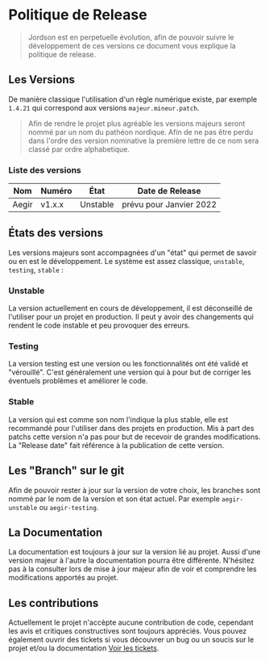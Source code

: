 # Politique de Release

> Jordson est en perpetuelle évolution, afin de pouvoir suivre le développement de ces versions ce document vous explique la politique de release.

## Les Versions

De manière classique l'utilisation d'un règle numérique existe, par exemple `1.4.21` qui correspond aux versions `majeur.mineur.patch`.

> Afin de rendre le projet plus agréable les versions majeurs seront nommé par un nom du pathéon nordique. Afin de ne pas être perdu dans l'ordre des version nominative la première lettre de ce nom sera classé par ordre alphabetique.

### Liste des versions
| Nom   | Numéro | État     | Date de Release |
|-------|--------|----------|-----------------|
| Aegir | v1.x.x | Unstable | prévu pour Janvier 2022 |


## États des versions

Les versions majeurs sont accompagnées d'un "état" qui permet de savoir ou en est le développement. Le système est assez classique, 
`unstable`, `testing`, `stable` :

### Unstable
La version actuellement en cours de développement, il est déconseillé de l'utiliser pour un projet en production. Il peut y avoir des changements qui rendent le code instable et peu provoquer des erreurs.

### Testing
La version testing est une version ou les fonctionnalités ont été validé et "vérouillé". C'est généralement une version qui à pour but de corriger les éventuels problèmes et améliorer le code.

### Stable
La version qui est comme son nom l'indique la plus stable, elle est recommandé pour l'utiliser dans des projets en production. Mis à part des patchs cette version n'a pas pour but de recevoir de grandes modifications. La "Release date" fait référence à la publication de cette version.

## Les "Branch" sur le git
Afin de pouvoir rester à jour sur la version de votre choix, les branches sont nommé par le nom de la version et son état actuel. Par 
exemple `aegir-unstable` ou `aegir-testing`.


## La Documentation

La documentation est toujours à jour sur la version lié au projet. Aussi d'une version majeur à l'autre la documentation pourra être différente. N'hésitez pas à la consulter lors de mise à jour majeur afin de voir et comprendre les modifications apportés au projet.


## Les contributions

Actuellement le projet n'accèpte aucune contribution de code, cependant les avis et critiques constructives sont toujours appréciés. Vous pouvez également ouvrir des tickets si vous découvrer un bug ou un soucis sur le projet et/ou la documentation [Voir les tickets](https://github.com/jordson-io/jordson/issues).
